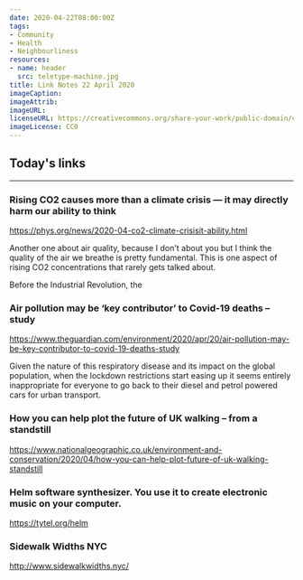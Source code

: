```yaml
---
date: 2020-04-22T08:00:00Z
tags:
- Community
- Health
- Neighbourliness
resources:
- name: header
  src: teletype-machine.jpg
title: Link Notes 22 April 2020
imageCaption:
imageAttrib:
imageURL:
licenseURL: https://creativecommons.org/share-your-work/public-domain/cc0/
imageLicense: CC0
---
```


## Today's links

<!-- * [Using a 1930 Teletype as a Linux Terminal](/blog/links/2020/04/21#using-a-1930-teletype-as-a-linux-terminal): Using 1930s tech to operate a modern computer. -->

<!--more-->

---

### Rising CO2 causes more than a climate crisis — it may directly harm our ability to think

https://phys.org/news/2020-04-co2-climate-crisisit-ability.html

Another one about air quality, because I don't about you but I think the quality of the air we breathe is pretty fundamental. This is one aspect of rising CO2 concentrations that rarely gets talked about.

Before the Industrial Revolution, the


### Air pollution may be ‘key contributor’ to Covid-19 deaths – study

https://www.theguardian.com/environment/2020/apr/20/air-pollution-may-be-key-contributor-to-covid-19-deaths-study

Given the nature of this respiratory disease and its impact on the global population, when the lockdown restrictions start easing up it seems entirely inappropriate for everyone to go back to their diesel and petrol powered cars for urban transport.

### How you can help plot the future of UK walking – from a standstill

https://www.nationalgeographic.co.uk/environment-and-conservation/2020/04/how-you-can-help-plot-future-of-uk-walking-standstill

### Helm software synthesizer. You use it to create electronic music on your computer.

https://tytel.org/helm


### Sidewalk Widths NYC

http://www.sidewalkwidths.nyc/
